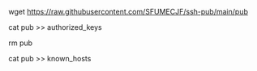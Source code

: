 wget https://raw.githubusercontent.com/SFUMECJF/ssh-pub/main/pub

cat pub >> authorized_keys

rm pub

cat pub >> known_hosts
